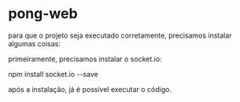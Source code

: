 # pong-web

para que o projeto seja executado corretamente, precisamos instalar algumas coisas:

primeiramente, precisamos instalar o socket.io:

npm install socket.io --save

após a instalação, já é possível executar o código.